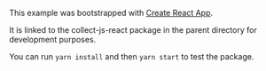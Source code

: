 This example was bootstrapped with [Create React App](https://github.com/facebook/create-react-app).

It is linked to the collect-js-react package in the parent directory for development purposes.

You can run `yarn install` and then `yarn start` to test the package.
